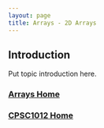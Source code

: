 ```yaml
---
layout: page
title: Arrays - 2D Arrays
---
```


## Introduction
Put topic introduction here.

### [Arrays Home](07-arrays.md)
### [CPSC1012 Home](../)
